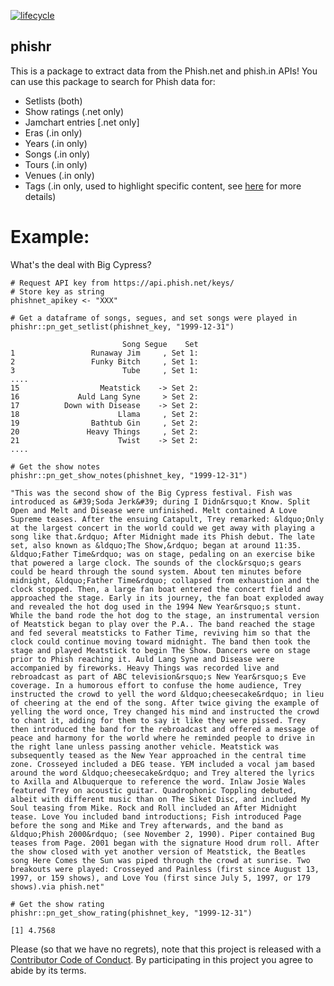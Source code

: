 [![lifecycle](https://img.shields.io/badge/lifecycle-experimental-orange.svg)](https://www.tidyverse.org/lifecycle/#experimental)

## phishr
 
This is a package to extract data from the Phish.net and phish.in APIs! You can use this package to search for Phish data for:
 * Setlists (both)
 * Show ratings (.net only)
 * Jamchart entries [.net only]
 * Eras (.in only)
 * Years (.in only)
 * Songs (.in only)
 * Tours (.in only)
 * Venues (.in only)
 * Tags (.in only, used to highlight specific content, see [here](https://phish.in/tags) for more details)
 
 
 # Example:
What's the deal with Big Cypress?
 
```{r}
# Request API key from https://api.phish.net/keys/
# Store key as string
phishnet_apikey <- "XXX"
```

```{r}
# Get a dataframe of songs, segues, and set songs were played in
phishr::pn_get_setlist(phishnet_key, "1999-12-31")
```

```{r}
                         Song Segue    Set
1                 Runaway Jim     , Set 1:
2                 Funky Bitch     , Set 1:
3                        Tube     , Set 1:
....
15                  Meatstick    -> Set 2:
16             Auld Lang Syne     > Set 2:
17          Down with Disease    -> Set 2:
18                      Llama     , Set 2:
19                Bathtub Gin     , Set 2:
20               Heavy Things     , Set 2:
21                      Twist    -> Set 2:
....
```


```{r}
# Get the show notes 
phishr::pn_get_show_notes(phishnet_key, "1999-12-31")

"This was the second show of the Big Cypress festival. Fish was introduced as &#39;Soda Jerk&#39; during I Didn&rsquo;t Know. Split Open and Melt and Disease were unfinished. Melt contained A Love Supreme teases. After the ensuing Catapult, Trey remarked: &ldquo;Only at the largest concert in the world could we get away with playing a song like that.&rdquo; After Midnight made its Phish debut. The late set, also known as &ldquo;The Show,&rdquo; began at around 11:35. &ldquo;Father Time&rdquo; was on stage, pedaling on an exercise bike that powered a large clock. The sounds of the clock&rsquo;s gears could be heard through the sound system. About ten minutes before midnight, &ldquo;Father Time&rdquo; collapsed from exhaustion and the clock stopped. Then, a large fan boat entered the concert field and approached the stage. Early in its journey, the fan boat exploded away and revealed the hot dog used in the 1994 New Year&rsquo;s stunt. While the band rode the hot dog to the stage, an instrumental version of Meatstick began to play over the P.A.. The band reached the stage and fed several meatsticks to Father Time, reviving him so that the clock could continue moving toward midnight. The band then took the stage and played Meatstick to begin The Show. Dancers were on stage prior to Phish reaching it. Auld Lang Syne and Disease were accompanied by fireworks. Heavy Things was recorded live and rebroadcast as part of ABC television&rsquo;s New Year&rsquo;s Eve coverage. In a humorous effort to confuse the home audience, Trey instructed the crowd to yell the word &ldquo;cheesecake&rdquo; in lieu of cheering at the end of the song. After twice giving the example of yelling the word once, Trey changed his mind and instructed the crowd to chant it, adding for them to say it like they were pissed. Trey then introduced the band for the rebroadcast and offered a message of peace and harmony for the world where he reminded people to drive in the right lane unless passing another vehicle. Meatstick was subsequently teased as the New Year approached in the central time zone. Crosseyed included a DEG tease. YEM included a vocal jam based around the word &ldquo;cheesecake&rdquo; and Trey altered the lyrics to Axilla and Albuquerque to reference the word. Inlaw Josie Wales featured Trey on acoustic guitar. Quadrophonic Toppling debuted, albeit with different music than on The Siket Disc, and included My Soul teasing from Mike. Rock and Roll included an After Midnight tease. Love You included band introductions; Fish introduced Page before the song and Mike and Trey afterwards, and the band as &ldquo;Phish 2000&rdquo; (see November 2, 1990). Piper contained Bug teases from Page. 2001 began with the signature Hood drum roll. After the show closed with yet another version of Meatstick, the Beatles song Here Comes the Sun was piped through the crowd at sunrise. Two breakouts were played: Crosseyed and Painless (first since August 13, 1997, or 159 shows), and Love You (first since July 5, 1997, or 179 shows).via phish.net"
```

```{r}
# Get the show rating
phishr::pn_get_show_rating(phishnet_key, "1999-12-31")

[1] 4.7568
 ```

Please (so that we have no regrets), note that this project is released with a [Contributor Code of Conduct](CODE_OF_CONDUCT.md).
By participating in this project you agree to abide by its terms.
